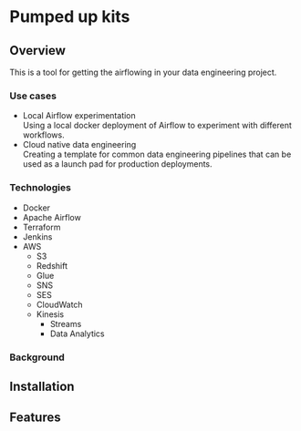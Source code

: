 Pumped up kits
==============
Overview
--------

This is a tool for getting the airflowing in your data engineering project.
### Use cases
- Local Airflow experimentation  
Using a local docker deployment of Airflow to experiment with different workflows.
- Cloud native data engineering  
Creating a template for common data engineering pipelines that can be used as a launch pad for production deployments.

### Technologies
- Docker
- Apache Airflow
- Terraform
- Jenkins
- AWS
    - S3
    - Redshift
    - Glue
    - SNS
    - SES
    - CloudWatch
    - Kinesis
        - Streams
        - Data Analytics

### Background

Installation
------------

Features
--------

